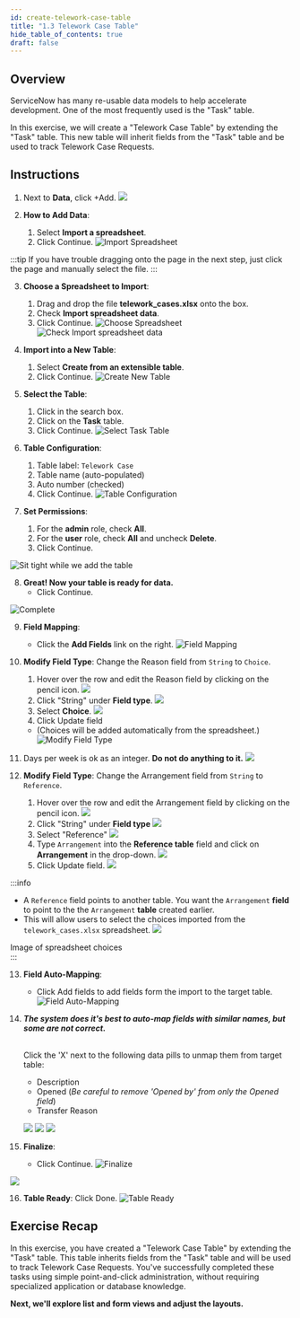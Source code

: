 ```yaml
---
id: create-telework-case-table
title: "1.3 Telework Case Table"
hide_table_of_contents: true
draft: false
---
```


## Overview

ServiceNow has many re-usable data models to help accelerate development. One of the most frequently used is the "Task" table. 

In this exercise, we will create a "Telework Case Table" by extending the "Task" table. This new table will inherit fields from the "Task" table and be used to track Telework Case Requests.

## Instructions

1. Next to **Data**, click <span className="button-tan-blue">+Add</span>.
![](../images/2023-10-22-19-21-15.png)


2. **How to Add Data**:
   1. Select <b>Import a spreadsheet</b>.
   2. Click <span className="button-purple">Continue</span>.
   ![Import Spreadsheet](../images/AddData_ImportASpreadsheet.png)


:::tip
If you have trouble dragging onto the page in the next step, just click the page and manually select the file.
:::

3. **Choose a Spreadsheet to Import**:
   1. Drag and drop the file <strong>telework_cases.xlsx</strong> onto the box.
   2. Check **Import spreadsheet data**.
   3. Click <span className="button-purple">Continue</span>.
   ![Choose Spreadsheet](../images/2023-10-19-08-48-03.png)
   ![Check Import spreadsheet data](../images/2023-10-19-20-50-42.png)


4. **Import into a New Table**:
   1. Select **Create from an extensible table**.
   2. Click <span className="button-purple">Continue</span>.
   ![Create New Table](../images/2023-10-19-20-54-47.png)


5. **Select the Table**:
   1. Click in the search box.
   2. Click on the **Task** table.
   3. Click <span className="button-purple">Continue</span>.
   ![Select Task Table](../images/2023-10-19-20-56-24.png)


6. **Table Configuration**:
   1. Table label: `Telework Case`
   2. Table name (auto-populated)
   3. Auto number (checked)
   4. Click <span className="button-purple">Continue</span>.
   ![Table Configuration](../images/2023-10-19-08-53-45.png)


7. **Set Permissions**:
   1. For the <strong>admin</strong> role, check <strong>All</strong>.
   2. For the <strong>user</strong> role, check <strong>All</strong> and uncheck <strong>Delete</strong>.
   3. Click <span className="button-purple">Continue</span>.

![Sit tight while we add the table](../images/2023-10-19-20-58-18.png)

8. **Great! Now your table is ready for data.**
   * Click <span className="button-purple">Continue</span>.

![Complete](../images/2023-10-19-12-30-41.png)


9. **Field Mapping**:
   * Click the **Add Fields** link on the right.
   ![Field Mapping](../images/2023-10-19-19-29-10.png)


10. **Modify Field Type**: Change the Reason field from `String` to `Choice`.
    1. Hover over the row and edit the Reason field by clicking on the pencil icon.
    ![](../images/2023-10-19-11-57-53.png)
    2. Click "String" under **Field type**.
    ![](../images/2023-10-19-11-58-46.png)
    3. Select **Choice**.
    ![](../images/2023-10-19-12-00-21.png)
    4. Click <span className="button-purple">Update field</span>
    * (Choices will be added automatically from the spreadsheet.)
    ![Modify Field Type](../images/2023-10-19-12-01-10.png)


11. Days per week is ok as an integer. **Do not do anything to it.**
![](../images/2023-10-19-12-02-13.png)


12. **Modify Field Type**: Change the Arrangement field from `String` to `Reference`.
    1. Hover over the row and edit the Arrangement field by clicking on the pencil icon.
    ![](../images/2023-10-19-12-04-52.png)
    2. Click "String" under **Field type**
    ![](../images/2023-10-19-11-58-46.png)
    3. Select "Reference"
    ![](../images/2023-10-04-12-52-09.png)
    4. Type `Arrangement` into the **Reference table** field and click on **Arrangement** in the drop-down. 
    ![](../images/2023-10-19-12-07-21.png)
    5. Click <span className="button-purple">Update field</span>.
    ![](../images/2023-10-19-12-08-26.png)


:::info
* A `Reference` field points to another table. You want the `Arrangement` **field** to point to the the `Arrangement` **table** created earlier. 
* This will allow users to select the choices imported from the `telework_cases.xlsx` spreadsheet. 
![](../images/2023-10-19-12-36-12.png)
<div class="font-center-italic">Image of spreadsheet choices</div>
:::


13. **Field Auto-Mapping**:
    * Click <span className="button-purple">Add fields</span> to add fields form the import to the target table.
    ![Field Auto-Mapping](../images/2023-10-19-12-09-08.png)


14. _**The system does it's best to auto-map fields with similar names, but some are not correct.**_<br/><br/>
    
    Click the 'X' next to the following data pills to unmap them from target table: 
    * Description
    * Opened (_Be careful to remove 'Opened by' from only the Opened field_)
    * Transfer Reason

    ![](../images/2023-10-19-10-13-20.png)
    ![](../images/2023-10-19-10-14-02.png)
    ![](../images/2023-10-19-10-12-38.png)


15. **Finalize**:
    * Click <span className="button-purple">Continue</span>.
    ![Finalize](../images/2023-10-19-10-18-58.png)

![](../images/2023-10-04-12-59-06.png)

16. **Table Ready**:
    Click <span className="button-purple">Done</span>.
    ![Table Ready](../images/2023-10-19-12-41-16.png)


## Exercise Recap

In this exercise, you have created a "Telework Case Table" by extending the "Task" table. This table inherits fields from the "Task" table and will be used to track Telework Case Requests. You've successfully completed these tasks using simple point-and-click administration, without requiring specialized application or database knowledge.

**Next, we'll explore list and form views and adjust the layouts.**